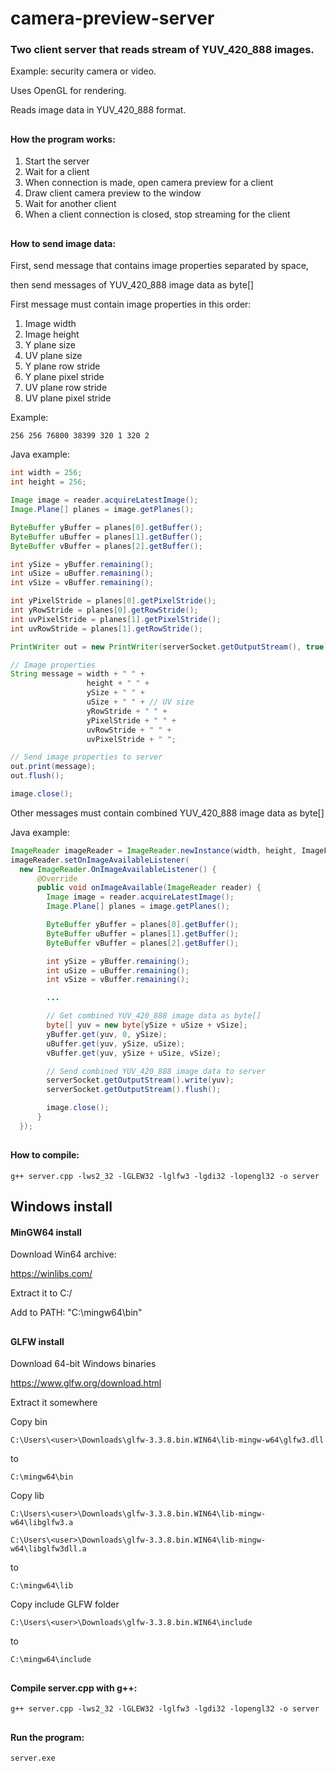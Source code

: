 # camera-preview-server

### Two client server that reads stream of YUV_420_888 images. 

Example: security camera or video.


Uses OpenGL for rendering.


Reads image data in YUV_420_888 format.

##

#### How the program works:

1. Start the server
2. Wait for a client
3. When connection is made, open camera preview for a client
4. Draw client camera preview to the window
5. Wait for another client
6. When a client connection is closed, stop streaming for the client

##

#### How to send image data:

First, send message that contains image properties separated by space,

then send messages of YUV_420_888 image data as byte[]

First message must contain image properties in this order:
1. Image width
2. Image height
3. Y plane size
4. UV plane size
5. Y plane row stride
6. Y plane pixel stride
7. UV plane row stride
8. UV plane pixel stride

Example:

`256 256 76800 38399 320 1 320 2`

Java example:

```java
int width = 256;
int height = 256; 

Image image = reader.acquireLatestImage();
Image.Plane[] planes = image.getPlanes();

ByteBuffer yBuffer = planes[0].getBuffer();
ByteBuffer uBuffer = planes[1].getBuffer();
ByteBuffer vBuffer = planes[2].getBuffer();

int ySize = yBuffer.remaining();
int uSize = uBuffer.remaining();
int vSize = vBuffer.remaining();

int yPixelStride = planes[0].getPixelStride();
int yRowStride = planes[0].getRowStride();
int uvPixelStride = planes[1].getPixelStride();
int uvRowStride = planes[1].getRowStride();
```

```java
PrintWriter out = new PrintWriter(serverSocket.getOutputStream(), true);

// Image properties
String message = width + " " +
                 height + " " +
                 ySize + " " + 
                 uSize + " " + // UV size
                 yRowStride + " " +
                 yPixelStride + " " +
                 uvRowStride + " " +
                 uvPixelStride + " ";

// Send image properties to server
out.print(message);
out.flush();

image.close();
```


Other messages must contain combined YUV_420_888 image data as byte[]

Java example:

```java
ImageReader imageReader = ImageReader.newInstance(width, height, ImageFormat.YUV_420_888, 1);
imageReader.setOnImageAvailableListener(
  new ImageReader.OnImageAvailableListener() {
      @Override
      public void onImageAvailable(ImageReader reader) {
        Image image = reader.acquireLatestImage();
        Image.Plane[] planes = image.getPlanes();

        ByteBuffer yBuffer = planes[0].getBuffer();
        ByteBuffer uBuffer = planes[1].getBuffer();
        ByteBuffer vBuffer = planes[2].getBuffer();

        int ySize = yBuffer.remaining();
        int uSize = uBuffer.remaining();
        int vSize = vBuffer.remaining();

        ...

        // Get combined YUV_420_888 image data as byte[]
        byte[] yuv = new byte[ySize + uSize + vSize];
        yBuffer.get(yuv, 0, ySize);
        uBuffer.get(yuv, ySize, uSize);
        vBuffer.get(yuv, ySize + uSize, vSize);

        // Send combined YUV_420_888 image data to server
        serverSocket.getOutputStream().write(yuv);
        serverSocket.getOutputStream().flush();

        image.close();
      }
  });
```

##

#### How to compile:

`g++ server.cpp -lws2_32 -lGLEW32 -lglfw3 -lgdi32 -lopengl32 -o server`

##

## Windows install


#### MinGW64 install

Download Win64 archive:

https://winlibs.com/

Extract it to C:/

Add to PATH: "C:\mingw64\bin"

##

#### GLFW install

Download 64-bit Windows binaries

https://www.glfw.org/download.html

Extract it somewhere

Copy bin

`C:\Users\<user>\Downloads\glfw-3.3.8.bin.WIN64\lib-mingw-w64\glfw3.dll`

to

`C:\mingw64\bin`

Copy lib

`C:\Users\<user>\Downloads\glfw-3.3.8.bin.WIN64\lib-mingw-w64\libglfw3.a`

`C:\Users\<user>\Downloads\glfw-3.3.8.bin.WIN64\lib-mingw-w64\libglfw3dll.a`

to

`C:\mingw64\lib`

Copy include GLFW folder

`C:\Users\<user>\Downloads\glfw-3.3.8.bin.WIN64\include`

to

`C:\mingw64\include`

##

#### Compile server.cpp with g++:

`g++ server.cpp -lws2_32 -lGLEW32 -lglfw3 -lgdi32 -lopengl32 -o server`

##

#### Run the program:

`server.exe`
